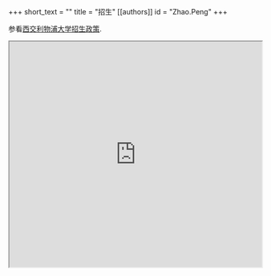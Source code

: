 +++
short_text = ""
title = "招生"
[[authors]]
    id = "Zhao.Peng"
+++

参看[西交利物浦大学招生政策](https://www.xjtlu.edu.cn/zh/admissions/).

<iframe src="https://box.xjtlu.edu.cn/f/f9f8033e8cec4c59a6cf/" width="100%" height="450px">Your browser does not support.</iframe>